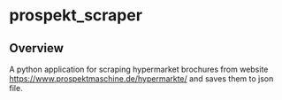 # prospekt_scraper
 
## Overview
A python application for scraping hypermarket brochures from website https://www.prospektmaschine.de/hypermarkte/ and saves them to json file.